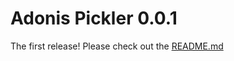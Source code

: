 # Adonis Pickler 0.0.1

The first release! Please check out the [README.md](https://github.com/fairfax-newsnow/adonis-pickler/blob/master/README.md)
